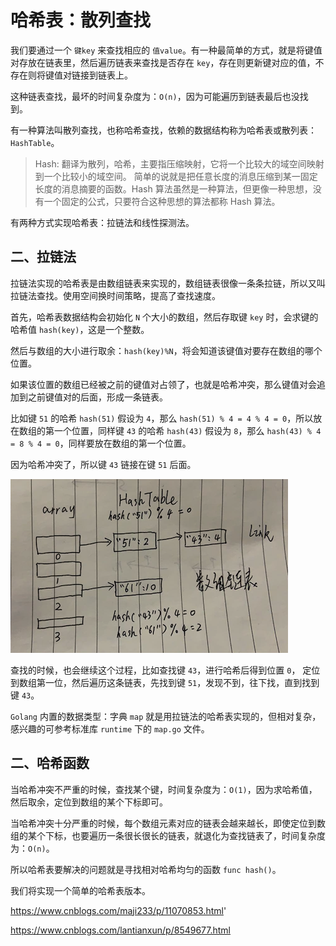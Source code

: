 # 哈希表：散列查找

我们要通过一个 `键key` 来查找相应的 `值value`。有一种最简单的方式，就是将键值对存放在链表里，然后遍历链表来查找是否存在 `key`，存在则更新键对应的值，不存在则将键值对链接到链表上。

这种链表查找，最坏的时间复杂度为：`O(n)`，因为可能遍历到链表最后也没找到。

有一种算法叫散列查找，也称哈希查找，依赖的数据结构称为哈希表或散列表：`HashTable`。

> Hash: 翻译为散列，哈希，主要指压缩映射，它将一个比较大的域空间映射到一个比较小的域空间。
>简单的说就是把任意长度的消息压缩到某一固定长度的消息摘要的函数。Hash 算法虽然是一种算法，但更像一种思想，没有一个固定的公式，只要符合这种思想的算法都称 Hash 算法。


有两种方式实现哈希表：拉链法和线性探测法。

## 二、拉链法

拉链法实现的哈希表是由数组链表来实现的，数组链表很像一条条拉链，所以又叫拉链法查找。使用空间换时间策略，提高了查找速度。

首先，哈希表数据结构会初始化 `N` 个大小的数组，然后存取键 `key` 时，会求键的哈希值 `hash(key)`，这是一个整数。

然后与数组的大小进行取余：`hash(key)%N`，将会知道该键值对要存在数组的哪个位置。

如果该位置的数组已经被之前的键值对占领了，也就是哈希冲突，那么键值对会追加到之前键值对的后面，形成一条链表。

比如键 `51` 的哈希 `hash(51)` 假设为 `4`，那么 `hash(51) % 4 = 4 % 4 = 0`，所以放在数组的第一个位置，同样键 `43` 的哈希 `hash(43)` 假设为 `8`，那么 `hash(43) % 4 = 8 % 4 = 0`，同样要放在数组的第一个位置。

因为哈希冲突了，所以键 `43` 链接在键 `51` 后面。

![](../../picture/hash_table.png)

查找的时候，也会继续这个过程，比如查找键 `43`，进行哈希后得到位置 `0`， 定位到数组第一位，然后遍历这条链表，先找到键 `51`，发现不到，往下找，直到找到键 `43`。

`Golang` 内置的数据类型：字典 `map` 就是用拉链法的哈希表实现的，但相对复杂，感兴趣的可参考标准库 `runtime` 下的 `map.go` 文件。

## 二、哈希函数

当哈希冲突不严重的时候，查找某个键，时间复杂度为：`O(1)`，因为求哈希值，然后取余，定位到数组的某个下标即可。

当哈希冲突十分严重的时候，每个数组元素对应的链表会越来越长，即使定位到数组的某个下标，也要遍历一条很长很长的链表，就退化为查找链表了，时间复杂度为：`O(n)`。

所以哈希表要解决的问题就是寻找相对哈希均匀的函数 `func hash()`。


我们将实现一个简单的哈希表版本。





https://www.cnblogs.com/maji233/p/11070853.html'

https://www.cnblogs.com/lantianxun/p/8549677.html